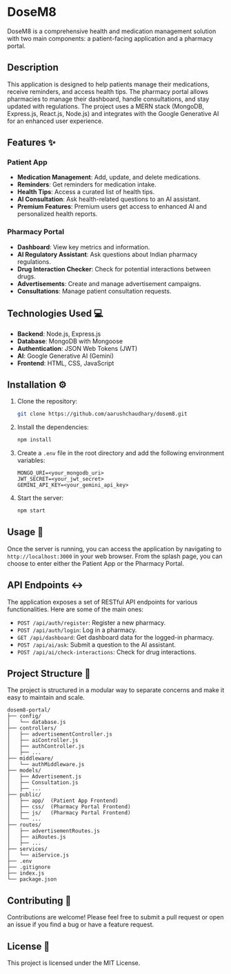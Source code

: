 # DoseM8

DoseM8 is a comprehensive health and medication management solution with two main components: a patient-facing application and a pharmacy portal.

## Description

This application is designed to help patients manage their medications, receive reminders, and access health tips. The pharmacy portal allows pharmacies to manage their dashboard, handle consultations, and stay updated with regulations. The project uses a MERN stack (MongoDB, Express.js, React.js, Node.js) and integrates with the Google Generative AI for an enhanced user experience.

## Features ✨

### Patient App

  * **Medication Management**: Add, update, and delete medications.
  * **Reminders**: Get reminders for medication intake.
  * **Health Tips**: Access a curated list of health tips.
  * **AI Consultation**: Ask health-related questions to an AI assistant.
  * **Premium Features**: Premium users get access to enhanced AI and personalized health reports.

### Pharmacy Portal

  * **Dashboard**: View key metrics and information.
  * **AI Regulatory Assistant**: Ask questions about Indian pharmacy regulations.
  * **Drug Interaction Checker**: Check for potential interactions between drugs.
  * **Advertisements**: Create and manage advertisement campaigns.
  * **Consultations**: Manage patient consultation requests.

## Technologies Used 💻

  * **Backend**: Node.js, Express.js
  * **Database**: MongoDB with Mongoose
  * **Authentication**: JSON Web Tokens (JWT)
  * **AI**: Google Generative AI (Gemini)
  * **Frontend**: HTML, CSS, JavaScript

## Installation ⚙️

1.  Clone the repository:
    ```bash
    git clone https://github.com/aarushchaudhary/dosem8.git
    ```
2.  Install the dependencies:
    ```bash
    npm install
    ```
3.  Create a `.env` file in the root directory and add the following environment variables:
    ```
    MONGO_URI=<your_mongodb_uri>
    JWT_SECRET=<your_jwt_secret>
    GEMINI_API_KEY=<your_gemini_api_key>
    ```
4.  Start the server:
    ```bash
    npm start
    ```

## Usage 🚀

Once the server is running, you can access the application by navigating to `http://localhost:3000` in your web browser. From the splash page, you can choose to enter either the Patient App or the Pharmacy Portal.

## API Endpoints ↔️

The application exposes a set of RESTful API endpoints for various functionalities. Here are some of the main ones:

  * `POST /api/auth/register`: Register a new pharmacy.
  * `POST /api/auth/login`: Log in a pharmacy.
  * `GET /api/dashboard`: Get dashboard data for the logged-in pharmacy.
  * `POST /api/ai/ask`: Submit a question to the AI assistant.
  * `POST /api/ai/check-interactions`: Check for drug interactions.

## Project Structure 📂

The project is structured in a modular way to separate concerns and make it easy to maintain and scale.

```
dosem8-portal/
├── config/
│   └── database.js
├── controllers/
│   ├── advertisementController.js
│   ├── aiController.js
│   ├── authController.js
│   ├── ...
├── middleware/
│   └── authMiddleware.js
├── models/
│   ├── Advertisement.js
│   ├── Consultation.js
│   ├── ...
├── public/
│   ├── app/  (Patient App Frontend)
│   ├── css/  (Pharmacy Portal Frontend)
│   ├── js/   (Pharmacy Portal Frontend)
│   └── ...
├── routes/
│   ├── advertisementRoutes.js
│   ├── aiRoutes.js
│   ├── ...
├── services/
│   └── aiService.js
├── .env
├── .gitignore
├── index.js
└── package.json
```

## Contributing 🤝

Contributions are welcome\! Please feel free to submit a pull request or open an issue if you find a bug or have a feature request.

## License 📜

This project is licensed under the MIT License.